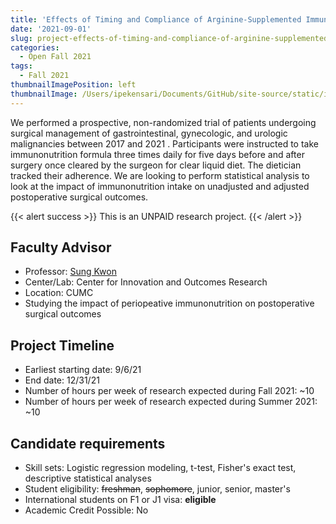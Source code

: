 ```yaml
---
title: 'Effects of Timing and Compliance of Arginine-Supplemented Immunonutrition on Surgical Outcomes for Major Cancer Operations'
date: '2021-09-01'
slug: project-effects-of-timing-and-compliance-of-arginine-supplemented-immunonutrition-on-surgical-outcomes-for-major-cancer-operations
categories:
  - Open Fall 2021
tags:
  - Fall 2021
thumbnailImagePosition: left
thumbnailImage: /Users/ipekensari/Documents/GitHub/site-source/static/img/construction.png
---
```

We performed a prospective, non-randomized trial of patients undergoing surgical management of gastrointestinal, gynecologic, and urologic malignancies between 2017 and 2021 . Participants were instructed to take immunonutrition formula three times daily for five days before and after surgery once cleared by the surgeon for clear liquid diet. The dietician tracked their adherence. We are looking to perform statistical analysis to look at the impact of immunonutrition intake on unadjusted and adjusted postoperative surgical outcomes.

<!--more-->

{{< alert success >}}
This is an UNPAID research project.
{{< /alert >}}

## Faculty Advisor
+ Professor: [Sung Kwon](https://columbiasurgery.org/cior/cior-faculty)
+ Center/Lab: Center for Innovation and Outcomes Research
+ Location: CUMC
+ Studying the impact of periopeative immunonutrition on postoperative surgical outcomes

## Project Timeline
+ Earliest starting date: 9/6/21
+ End date: 12/31/21
+ Number of hours per week of research expected during Fall 2021: ~10
+ Number of hours per week of research expected during Summer 2021: ~10

## Candidate requirements
+ Skill sets: Logistic regression modeling, t-test, Fisher's exact test, descriptive statistical analyses
+ Student eligibility: ~~freshman~~, ~~sophomore~~, junior, senior, master's
+ International students on F1 or J1 visa: **eligible**
+ Academic Credit Possible: No

